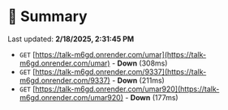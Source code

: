 # 📖 Summary
Last updated: **2/18/2025, 2:31:45 PM**

- `GET` [https://talk-m6gd.onrender.com/umar](https://talk-m6gd.onrender.com/umar) - **Down** (308ms)
- `GET` [https://talk-m6gd.onrender.com/9337](https://talk-m6gd.onrender.com/9337) - **Down** (211ms)
- `GET` [https://talk-m6gd.onrender.com/umar920](https://talk-m6gd.onrender.com/umar920) - **Down** (177ms)
